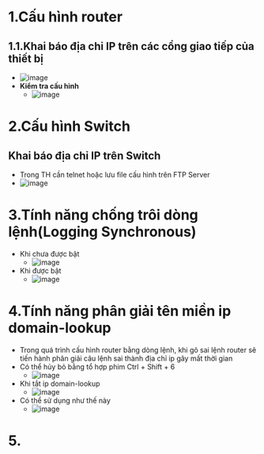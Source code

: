 # 1.Cấu hình router
## 1.1.Khai báo địa chỉ IP trên các cổng giao tiếp của thiết bị 
- ![image](https://github.com/user-attachments/assets/f6288b3b-c051-4bac-bd1d-210016cc884f)
- **Kiểm tra cấu hình**
  - ![image](https://github.com/user-attachments/assets/8f006d1f-96c8-4bae-9cde-2541e65d3b3c)

# 2.Cấu hình Switch
## Khai báo địa chỉ IP trên Switch
- Trong TH cần telnet hoặc lưu file cấu hình trên FTP Server
- ![image](https://github.com/user-attachments/assets/566ef480-a8f5-4940-bd3f-2be93aa03ca6)

# 3.Tính năng chống trôi dòng lệnh(Logging Synchronous)
- Khi chưa được bật
  - ![image](https://github.com/user-attachments/assets/da2eaecb-d89d-4a7a-9ca5-b587cd1af0a3)
- Khi được bật
  - ![image](https://github.com/user-attachments/assets/6cd032e0-0109-40b9-8783-a5b0adbfaaff)

# 4.Tính năng phân giải tên miền ip domain-lookup
- Trong quá trình cấu hình router bằng dòng lệnh, khi gõ sai lệnh router sẽ tiến hành phân giải câu lệnh sai thành địa chỉ ip gây mất thời gian
- Có thể hủy bỏ bằng tổ hợp phim Ctrl + Shift + 6
  - ![image](https://github.com/user-attachments/assets/71cf0367-5369-4a71-92f3-b5db9a346593)
- Khi tắt ip domain-lookup
  - ![image](https://github.com/user-attachments/assets/8c95af9f-5899-48fa-bc14-5ecb091ac45c)
- Có thể sử dụng như thế này
  - ![image](https://github.com/user-attachments/assets/ac2ed052-8a9c-477e-aa6a-1f3676e03a64)

# 5.






